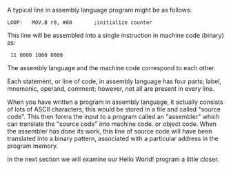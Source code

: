 
A typical line in assembly language program might be as follows:

`LOOP:	 MOV.B r0, #80	     ;initialize counter`


This line will be assembled into a single instruction in machine code (binary) as: 

` 11 0000 1000 0000`

The assembly language and the machine code correspond to each other.

Each statement, or line of code,  in assembly language has four parts; label, mnemonic, operand, comment; however, not all are present in every line.

When you have written a program in assembly language, it actually consists of lots of ASCII characters; this would be stored in a file and called "source code". This then forms the input to a program called an "assembler" which can translate the "source code" into machine code. or object code. When the assembler has done its work, this line of source code will have been translated into a binary pattern, associated with a particular address in the program memory.

In the next section we will examine our Hello World! program a little closer. 


    
    

